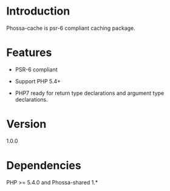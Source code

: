 # Introduction

Phossa-cache is psr-6 compliant caching package.

# Features

- PSR-6 compliant

- Support PHP 5.4+

- PHP7 ready for return type declarations and argument type declarations.

# Version
1.0.0

# Dependencies
PHP >= 5.4.0 and Phossa-shared 1.*
